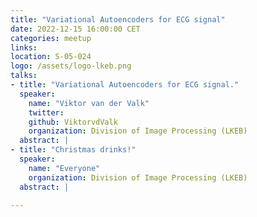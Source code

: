 ```yaml
---
title: "Variational Autoencoders for ECG signal"
date: 2022-12-15 16:00:00 CET
categories: meetup 
links:
location: S-05-024
logo: /assets/logo-lkeb.png
talks:
- title: "Variational Autoencoders for ECG signal."
  speaker:
    name: "Viktor van der Valk"
    twitter: 
    github: ViktorvdValk
    organization: Division of Image Processing (LKEB)
  abstract: |
- title: "Christmas drinks!"
  speaker:
    name: "Everyone"
    organization: Division of Image Processing (LKEB)
  abstract: |

---
```

